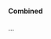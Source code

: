 <link rel="stylesheet" href="{{baseUrl}}/css/textbook.css">

<div class="website-content">

#### Combined

<div id="main">

...

</div>
</div>
